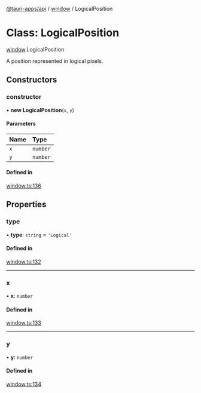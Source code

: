 [@tauri-apps/api](../index.md) / [window](../modules/window.md) / LogicalPosition

# Class: LogicalPosition

[window](../modules/window.md).LogicalPosition

A position represented in logical pixels.

## Constructors

### constructor

• **new LogicalPosition**(`x`, `y`)

#### Parameters

| Name | Type |
| :------ | :------ |
| `x` | `number` |
| `y` | `number` |

#### Defined in

[window.ts:136](https://github.com/tauri-apps/tauri/blob/fe0cfea/tooling/api/src/window.ts#L136)

## Properties

### type

• **type**: `string` = `'Logical'`

#### Defined in

[window.ts:132](https://github.com/tauri-apps/tauri/blob/fe0cfea/tooling/api/src/window.ts#L132)

___

### x

• **x**: `number`

#### Defined in

[window.ts:133](https://github.com/tauri-apps/tauri/blob/fe0cfea/tooling/api/src/window.ts#L133)

___

### y

• **y**: `number`

#### Defined in

[window.ts:134](https://github.com/tauri-apps/tauri/blob/fe0cfea/tooling/api/src/window.ts#L134)

